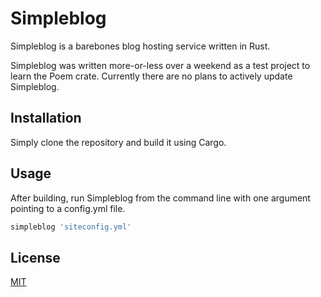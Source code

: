 # Simpleblog

Simpleblog is a barebones blog hosting service written in Rust.

Simpleblog was written more-or-less over a weekend as a test project to learn the Poem crate. Currently there are no plans to actively update Simpleblog.

## Installation

Simply clone the repository and build it using Cargo.

## Usage

After building, run Simpleblog from the command line with one argument pointing to a config.yml file. 

``` bash
simpleblog 'siteconfig.yml'
```

## License

[MIT](https://choosealicense.com/licenses/mit/)
